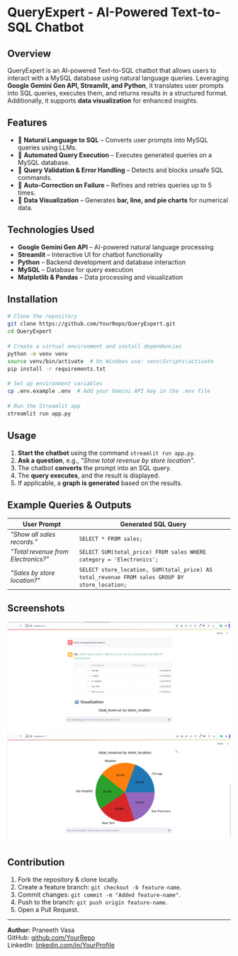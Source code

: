 # QueryExpert - AI-Powered Text-to-SQL Chatbot

## Overview
QueryExpert is an AI-powered Text-to-SQL chatbot that allows users to interact with a MySQL database using natural language queries. Leveraging **Google Gemini Gen API, Streamlit, and Python**, it translates user prompts into SQL queries, executes them, and returns results in a structured format. Additionally, it supports **data visualization** for enhanced insights.

## Features
- 🔹 **Natural Language to SQL** – Converts user prompts into MySQL queries using LLMs.
- 🔹 **Automated Query Execution** – Executes generated queries on a MySQL database.
- 🔹 **Query Validation & Error Handling** – Detects and blocks unsafe SQL commands.
- 🔹 **Auto-Correction on Failure** – Refines and retries queries up to 5 times.
- 🔹 **Data Visualization** – Generates **bar, line, and pie charts** for numerical data.

## Technologies Used
- **Google Gemini Gen API** – AI-powered natural language processing
- **Streamlit** – Interactive UI for chatbot functionality
- **Python** – Backend development and database interaction
- **MySQL** – Database for query execution
- **Matplotlib & Pandas** – Data processing and visualization

## Installation
```bash
# Clone the repository
git clone https://github.com/YourRepo/QueryExpert.git
cd QueryExpert

# Create a virtual environment and install dependencies
python -m venv venv
source venv/bin/activate  # On Windows use: venv\Scripts\activate
pip install -r requirements.txt

# Set up environment variables
cp .env.example .env  # Add your Gemini API key in the .env file

# Run the Streamlit app
streamlit run app.py
```

## Usage
1. **Start the chatbot** using the command `streamlit run app.py`.
2. **Ask a question**, e.g., *"Show total revenue by store location"*.
3. The chatbot **converts** the prompt into an SQL query.
4. The **query executes**, and the result is displayed.
5. If applicable, a **graph is generated** based on the results.

## Example Queries & Outputs
| User Prompt | Generated SQL Query |
|------------|----------------------|
| *"Show all sales records."* | `SELECT * FROM sales;` |
| *"Total revenue from Electronics?"* | `SELECT SUM(total_price) FROM sales WHERE category = 'Electronics';` |
| *"Sales by store location?"* | `SELECT store_location, SUM(total_price) AS total_revenue FROM sales GROUP BY store_location;` |

## Screenshots
![Chatbot UI](asset/pic1.png)
![Query Result Visualization](asset/pic2.png)

## Contribution
1. Fork the repository & clone locally.
2. Create a feature branch: `git checkout -b feature-name`.
3. Commit changes: `git commit -m "Added feature-name"`.
4. Push to the branch: `git push origin feature-name`.
5. Open a Pull Request.



---
**Author:** Praneeth Vasa  
GitHub: [github.com/YourRepo](https://github.com/PraneethVasa/QueryExpert)  
LinkedIn: [linkedin.com/in/YourProfile](https://linkedin.com/in/vasapurnapraneeth)
